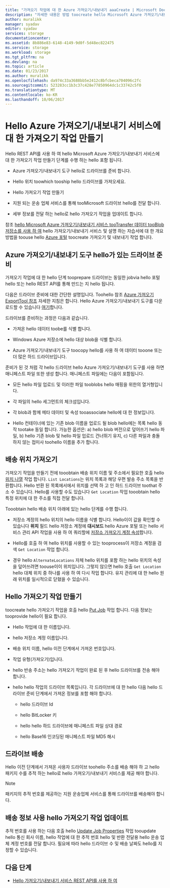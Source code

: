 ```yaml
---
title: "가져오기 작업에 대 한 Azure 가져오기/내보내기 aaaCreate | Microsoft Docs"
description: "자세한 내용은 방법 toocreate hello Microsoft Azure 가져오기/내보내기 서비스에 대 한 가져오기."
author: muralikk
manager: syadav
editor: syadav
services: storage
documentationcenter: 
ms.assetid: 8b886e83-6148-4149-9d0f-5d48ec822475
ms.service: storage
ms.workload: storage
ms.tgt_pltfrm: na
ms.devlang: na
ms.topic: article
ms.date: 01/23/2017
ms.author: muralikk
ms.openlocfilehash: da974c33a3688bb5e2412c8bfcbeca704096c2fc
ms.sourcegitcommit: 523283cc1b3c37c428e77850964dc1c33742c5f0
ms.translationtype: MT
ms.contentlocale: ko-KR
ms.lasthandoff: 10/06/2017
---
```

# <a name="creating-an-import-job-for-hello-azure-importexport-service"></a>Hello Azure 가져오기/내보내기 서비스에 대 한 가져오기 작업 만들기

Hello REST API를 사용 하 여 hello Microsoft Azure 가져오기/내보내기 서비스에 대 한 가져오기 작업 만들기 단계를 수행 하는 hello 포함 됩니다.

-   Azure 가져오기/내보내기 도구 hello로 드라이브를 준비 합니다.

-   Hello 위치 toowhich tooship hello 드라이브를 가져오세요.

-   Hello 가져오기 작업 만들기

-   지원 되는 운송 업체 서비스를 통해 tooMicrosoft 드라이브 hello를 전달 합니다.

-   세부 정보를 전달 하는 hello로 hello 가져오기 작업을 업데이트 합니다.

 참조 [hello Microsoft Azure 가져오기/내보내기 서비스 tooTransfer 데이터 tooBlob 저장소를 사용 하 여](storage-import-export-service.md) hello 가져오기/내보내기 서비스 및 설명 하는 자습서에 대 한 개요 방법을 toouse hello [Azure 포털](https://portal.azure.com/) toocreate 가져오기 및 내보내기 작업 합니다.

## <a name="preparing-drives-with-hello-azure-importexport-tool"></a>Azure 가져오기/내보내기 도구 hello가 있는 드라이브 준비

가져오기 작업에 대 한 hello 단계 tooprepare 드라이브는 동일한 jobvia hello 포털 hello 또는 hello REST API를 통해 만드는 지 hello 됩니다.

다음은 드라이브 준비에 대한 간단한 설명입니다. Toohello 참조 [Azure 가져오기 ExportTool 참조](storage-import-export-tool-how-to-v1.md) 자세한 지침은 합니다. Hello Azure 가져오기/내보내기 도구를 다운로드할 수 있습니다 [여기](http://go.microsoft.com/fwlink/?LinkID=301900)합니다.

드라이브를 준비하는 과정은 다음과 같습니다.

-   가져온 hello 데이터 toobe를 식별 합니다.

-   Windows Azure 저장소에 hello 대상 blob을 식별 합니다.

-   Azure 가져오기/내보내기 도구 toocopy hello를 사용 하 여 데이터 tooone 또는 더 많은 하드 드라이브입니다.

 준비가 된 것 처럼 각 hello 드라이브 hello Azure 가져오기/내보내기 도구를 사용 하면 매니페스트 파일 또한 생성 합니다. 매니페스트 파일에는 다음이 포함됩니다.

-   모든 hello 파일 업로드 및 이러한 파일 tooblobs hello 매핑을 위한의 열거형입니다.

-   각 파일의 hello 세그먼트의 체크섬입니다.

-   각 blob과 함께 메타 데이터 및 속성 tooassociate hello에 대 한 정보입니다.

-   Hello 컨테이너에 있는 기존 blob 이름을 업로드 될 blob hello에는 목록 hello 동작 tootake 동일 합니다. 가능한 옵션은: a) hello blob 버전으로 덮어쓰기 hello 파일, b) hello 기존 blob 및 hello 파일 업로드 건너뛰기 유지, c) 다른 파일과 충돌 하지 않는 접미사 toohello 이름을 추가 합니다.

## <a name="obtaining-your-shipping-location"></a>배송 위치 가져오기

가져오기 작업을 만들기 전에 tooobtain 배송 위치 이름 및 주소에서 필요한 호출 hello [위치 나열](/rest/api/storageimportexport/listlocations) 작업 합니다. `List Locations`는 위치 목록과 해당 우편 발송 주소 목록을 반환합니다. Hello 반환 된 목록에서에서 위치를 선택 하 고 인 하드 드라이브 toothat 주소 수 있습니다. Hello를 사용할 수도 있습니다 `Get Location` 작업 tooobtain hello 특정 위치에 대 한 주소를 직접 전달 합니다.

 Tooobtain hello 배송 위치 아래에 있는 hello 단계를 수행 합니다.

-   저장소 계정의 hello 위치의 hello 이름을 식별 합니다. Hello이이 값을 확인할 수 있습니다 **위치** 필드 hello 저장소 계정에 **대시보드** hello Azure 포털 또는 hello 서비스 관리 API 작업을 사용 하 여 쿼리할에 [저장소 가져오기 계정 속성](/rest/api/storagerp/storageaccounts#StorageAccounts_GetProperties)합니다.

-   Hello를 호출 하 여 hello 위치를 사용할 수 있는 tooprocess이 저장소 계정을 검색 `Get Location` 작업 합니다.

-   경우 hello `AlternateLocations` 자체 hello 위치를 포함 하는 hello 위치의 속성을 덮어쓰려면 toouse이이 위치입니다. 그렇지 않으면 hello 호출 `Get Location` hello 대체 위치 중 하나를 사용 하 여 다시 작업 합니다. 유지 관리에 대 한 hello 원래 위치를 일시적으로 닫혔을 수 있습니다.

## <a name="creating-hello-import-job"></a>Hello 가져오기 작업 만들기
toocreate hello 가져오기 작업을 호출 hello [Put Job](/rest/api/storageimportexport/jobs#Jobs_CreateOrUpdate) 작업 합니다. 다음 정보는 tooprovide hello이 필요 합니다.

-   Hello 작업에 대 한 이름입니다.

-   hello 저장소 계정 이름입니다.

-   배송 위치 이름, hello 이전 단계에서 가져온 번호입니다.

-   작업 유형(가져오기)입니다.

-   hello 반송 주소는 hello 가져오기 작업이 완료 된 후 hello 드라이브를 전송 해야 합니다.

-   hello hello 작업의 드라이브 목록입니다. 각 드라이브에 대 한 hello 다음 hello 드라이브 준비 단계에서 가져온 정보를 포함 해야 합니다.

    -   hello 드라이브 Id

    -   hello BitLocker 키

    -   hello hello 하드 드라이브에 매니페스트 파일 상대 경로

    -   hello Base16 인코딩된 매니페스트 파일 MD5 해시

## <a name="shipping-your-drives"></a>드라이브 배송
Hello 이전 단계에서 가져온 사용자 드라이브 toohello 주소를 배송 해야 하 고 hello 패키지 수를 추적 하는 hello로 hello 가져오기/내보내기 서비스를 제공 해야 합니다.

> [!NOTE]
>  패키지의 추적 번호를 제공하는 지원 운송업체 서비스를 통해 드라이브를 배송해야 합니다.

## <a name="updating-hello-import-job-with-your-shipping-information"></a>배송 정보 사용 hello 가져오기 작업 업데이트
추적 번호를 사용 하는 다음 호출 hello [Update Job Properties](/api/storageimportexport/jobs#Jobs_Update) 작업 tooupdate hello 통신 회사 이름, hello 작업에 대 한 추적 번호 hello 및 반환 전달용 hello 운송 업체 계정 번호를 전달 합니다. 필요에 따라 hello 드라이브 수 및 배송 날짜도 hello를 지정할 수 있습니다.

## <a name="next-steps"></a>다음 단계

* [Hello 가져오기/내보내기 서비스 REST API를 사용 하 여](storage-import-export-using-the-rest-api.md)
